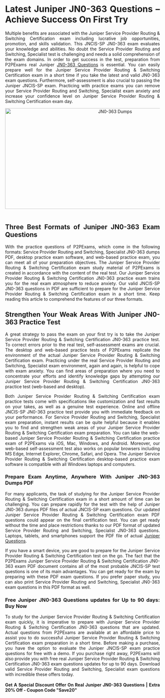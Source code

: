 <h1 style="text-align: justify;"><strong>Latest Juniper JN0-363 Questions &ndash; Achieve Success On First Try</strong></h1>

<p style="text-align: justify;">Multiple benefits are associated with the Juniper Service Provider Routing &amp; Switching Certification exam including lucrative job opportunities, promotion, and skills validation. This JNCIS-SP JN0-363 exam evaluates your knowledge and abilities. No doubt the Service Provider Routing and Switching, Specialist test is challenging and needs a solid comprehension of the exam domains. In order to get success in&nbsp;the test, preparation from P2PExams real Juniper <a href="https://www.p2pexams.com/juniper/pdf/jn0-363">JN0-363 Questions</a> is essential. You can easily prepare well for&nbsp;the Juniper Service Provider Routing &amp; Switching Certification exam&nbsp;in a short time if you take the latest and valid JN0-363 exam questions. Furthermore, self-assessment is also crucial to passing the Juniper JNCIS-SP exam. Practicing with practice exams you can remove your Service Provider Routing and Switching, Specialist exam anxiety and increase&nbsp;your confidence level on Juniper Service Provider Routing &amp; Switching Certification exam day.</p>

<p style="text-align: center;"><a href="https://www.p2pexams.com/products/jn0-363"><img alt="JN0-363 Dumps" src="https://i.ibb.co/4jYw7ZY/anxietyovercome-3.jpg" style="width: 700px; height: 327px;" /></a><br />
&nbsp;</p>

<h2 style="text-align: justify;"><strong>Three Best Formats of Juniper JN0-363 Exam Questions</strong></h2>

<p style="text-align: justify;">With the practice questions of P2PExams, which come in the following formats: Service Provider Routing and Switching, Specialist JN0-363 dumps PDF, desktop practice exam software, and web-based practice exam, you can meet all of your preparation objectives. The Juniper Service Provider Routing &amp; Switching Certification exam study material of P2PExams is created in accordance with the content of the real test. Our Juniper Service Provider Routing &amp; Switching Certification JN0-363 practice exam trains you for the real exam atmosphere to reduce anxiety. Our valid JNCIS-SP JN0-363 questions in PDF are sufficient to prepare for the Juniper Service Provider Routing &amp; Switching Certification exam in a short time. Keep reading this article to comprehend the features of our three formats.</p>

<h2 style="text-align: justify;"><strong>Strengthen Your Weak Areas With Juniper JN0-363 Practice Test</strong></h2>

<p style="text-align: justify;">A great strategy to pass the exam on your first try is to take the Juniper Service Provider Routing &amp; Switching Certification JN0-363 practice test. To correct errors prior to the real test, self-assessment exams are crucial. The desktop and web-based practice tests of P2PExams replicate the environment of the actual Juniper Service Provider Routing &amp; Switching Certification exam. Practicing under the real Service Provider Routing and Switching, Specialist exam environment, again and again, is helpful to cope with exam anxiety. You can find areas of preparation where you need to concentrate your efforts and identify knowledge gaps by attempting our Juniper Service Provider Routing &amp; Switching Certification JN0-363 practice test (web-based and desktop).</p>

<p style="text-align: justify;">Both Juniper Service Provider Routing &amp; Switching Certification exam practice tests come with specifications like customization and fast results on your takes, as well as a genuine test experience. Online and offline JNCIS-SP JN0-363 practice test provide you with immediate feedback on your performance. For Service Provider Routing and Switching, Specialist exam preparation, instant results can be quite helpful because it enables you to find and strengthen weak areas of your Juniper Service Provider Routing &amp; Switching Certification exam preparation. You can take the web-based Juniper Service Provider Routing &amp; Switching Certification practice exam of P2PExams via iOS, Mac, Windows, and Android. Moreover, our web-based self-assessment test also works on popular browsers including MS Edge, Internet Explorer, Chrome, Safari, and Opera. The Juniper Service Provider Routing &amp; Switching Certification desktop-based practice exam software is compatible with all Windows laptops and computers.</p>

<h3 style="text-align: justify;"><strong>Prepare Exam Anytime, Anywhere With Juniper JN0-363 Dumps PDF</strong></h3>

<p style="text-align: justify;">For many applicants, the task of studying for the Juniper Service Provider Routing &amp; Switching Certification exam in a short amount of time can be challenging. You can prepare rapidly for the test with the help of Juniper JN0-363 dumps PDF files of actual JNCIS-SP exam questions. Our updated Juniper Service Provider Routing &amp; Switching Certification exam PDF questions could appear on the final certification test. You can get ready without the time and place restrictions thanks to our PDF format of updated Service Provider Routing and Switching, Specialist JN0-363 questions. Laptops, tablets, and smartphones support the PDF file of actual <a href="https://www.p2pexams.com/juniper">Juniper Questions</a>.</p>

<p style="text-align: justify;">If you have a smart device, you are good to prepare for the Juniper Service Provider Routing &amp; Switching Certification test on the go. The fact that the P2PExams Juniper Service Provider Routing &amp; Switching Certification JN0-363 exam PDF document contains all of the most probable JNCIS-SP test questions is one of its main advantages. You can get ready for the exam by preparing with these PDF exam questions. If you prefer paper study, you can also print Service Provider Routing and Switching, Specialist JN0-363 exam questions in this PDF format as well.</p>

<h3 style="text-align: justify;"><strong>Free Juniper JN0-363 Questions updates for Up to 90 days: Buy Now</strong></h3>

<p style="text-align: justify;">To study for the Juniper Service Provider Routing &amp; Switching Certification exam quickly, it is imperative to prepare with Juniper Service Provider Routing &amp; Switching Certification JN0-363 questions that are updated. Actual questions from P2PExams are available at an affordable price to assist you to do successful Juniper Service Provider Routing &amp; Switching Certification exam preparation in a short time. Before making a purchase, you have the option to evaluate the Juniper JNCIS-SP exam practice questions for free with a demo. If you purchase right away, P2PExams will also provide you with free real Juniper Service Provider Routing &amp; Switching Certification JN0-363 exam questions updates for up to 90 days. Download valid Service Provider Routing and Switching, Specialist exam questions with incredible these offers today.<br />
<br />
<strong>Get A Special Discount Offer On Real Juniper JN0-363&nbsp;Questions | Extra 20% Off - Coupon Code &quot;Save20&quot;</strong><br />
&nbsp;</p>
